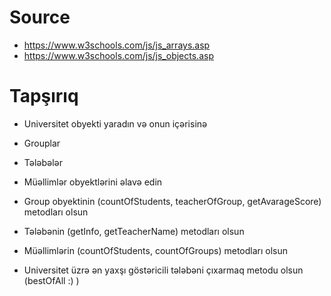 # Source
- https://www.w3schools.com/js/js_arrays.asp
- https://www.w3schools.com/js/js_objects.asp

# Tapşırıq
- Universitet obyekti yaradın və onun içərisinə
- Grouplar
- Tələbələr
- Müəllimlər 
obyektlərini əlavə edin

- Group obyektinin (countOfStudents, teacherOfGroup, getAvarageScore) metodları olsun
- Tələbənin (getInfo, getTeacherName) metodları olsun
- Müəllimlərin (countOfStudents, countOfGroups) metodları olsun
- Universitet üzrə ən yaxşı göstəricili tələbəni çıxarmaq metodu olsun (bestOfAll :) )
